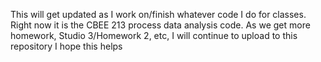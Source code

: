 This will get updated as I work on/finish whatever code I do for classes. Right now it is the CBEE 213 process data analysis code.
As we get more homework, Studio 3/Homework 2, etc, I will continue to upload to this repository
I hope this helps
